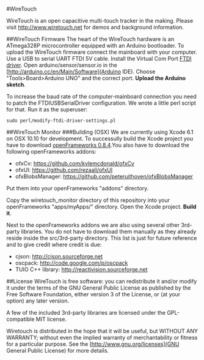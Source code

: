#WireTouch

WireTouch is an open capacitive multi-touch tracker in the making.
Please visit http://www.wiretouch.net for demos and background information.

##WireTouch Firmware
The heart of the WireTouch hardware is an ATmega328P microcontroller equipped with an Arduino bootloader. To upload the WireTouch firmware connect the mainboard with your computer. Use a USB to serial UART FTDI 5V cable. Install the Virtual Com Port [FTDI driver](http://www.ftdichip.com/Drivers/VCP.htm). Open arduino/sensor/sensor.io in the [http://arduino.cc/en/Main/Software](Arduino IDE). Choose "Tools>Board>Arduino UNO" and the correct port. **Upload the Arduino sketch**.

To increase the baud rate of the computer-mainboard connection you need to patch the FTDIUSBSerialDriver configuration. We wrote a little perl script for that. Run it as the superuser:

```sudo perl/modify-ftdi-driver-settings.pl```

##WireTouch Monitor
###Building (OSX)
We are currently using Xcode 6.1 on OSX 10.10 for development. To successully build the Xcode project you have to download [openFrameworks 0.8.4](https://github.com/openframeworks/openFrameworks).You also have to download the following openFrameworks addons:

* ofxCv: https://github.com/kylemcdonald/ofxCv
* ofxUI: https://github.com/rezaali/ofxUI
* ofxBlobsManager: https://github.com/peteruithoven/ofxBlobsManager

Put them into your openFrameworks "addons" directory.

Copy the wiretouch_monitor directory of this repository into your openFrameworks "apps/myApps/" directory. Open the Xcode project. **Build it**.

Next to the openFrameworks addons we are also using several other 3rd-party libraries. You do not have to download them manually as they already reside inside the src/3rd-party directory. This list is just for future reference and to give credit where credit is due:
* cjson: http://cjson.sourceforge.net
* oscpack: http://code.google.com/p/oscpack
* TUIO C++ library: http://reactivision.sourceforge.net

##License
WireTouch is free software: you can redistribute it and/or modify it under the terms of the GNU General Public License as published by the Free Software Foundation, either version 3 of the License, or (at your option) any later version.

A few of the included 3rd-party libraries are licensed under the GPL-compatible MIT license.

Wiretouch is distributed in the hope that it will be useful, but WITHOUT ANY WARRANTY; without even the implied warranty of merchantability or fitness for a particular purpose. See the [http://www.gnu.org/licenses](GNU General Public License) for more details.
